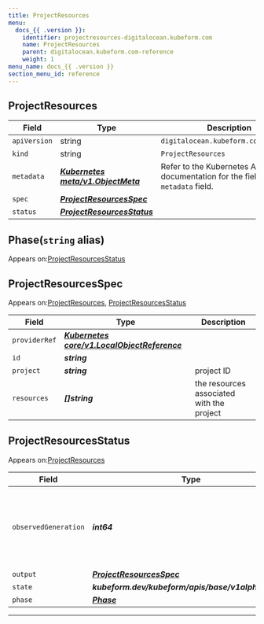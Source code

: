 ```yaml
---
title: ProjectResources
menu:
  docs_{{ .version }}:
    identifier: projectresources-digitalocean.kubeform.com
    name: ProjectResources
    parent: digitalocean.kubeform.com-reference
    weight: 1
menu_name: docs_{{ .version }}
section_menu_id: reference
---
```


## ProjectResources
| Field | Type | Description |
| ------ | ----- | ----------- |
| `apiVersion` | string | `digitalocean.kubeform.com/v1alpha1` |
|    `kind` | string | `ProjectResources` |
| `metadata` | ***[Kubernetes meta/v1.ObjectMeta](https://v1-18.docs.kubernetes.io/docs/reference/generated/kubernetes-api/v1.18/#objectmeta-v1-meta)***|Refer to the Kubernetes API documentation for the fields of the `metadata` field.|
| `spec` | ***[ProjectResourcesSpec](#projectresourcesspec)***||
| `status` | ***[ProjectResourcesStatus](#projectresourcesstatus)***||
## Phase(`string` alias)

Appears on:[ProjectResourcesStatus](#projectresourcesstatus)

## ProjectResourcesSpec

Appears on:[ProjectResources](#projectresources), [ProjectResourcesStatus](#projectresourcesstatus)

| Field | Type | Description |
| ------ | ----- | ----------- |
| `providerRef` | ***[Kubernetes core/v1.LocalObjectReference](https://v1-18.docs.kubernetes.io/docs/reference/generated/kubernetes-api/v1.18/#localobjectreference-v1-core)***||
| `id` | ***string***||
| `project` | ***string***|project ID|
| `resources` | ***[]string***|the resources associated with the project|
## ProjectResourcesStatus

Appears on:[ProjectResources](#projectresources)

| Field | Type | Description |
| ------ | ----- | ----------- |
| `observedGeneration` | ***int64***| ***(Optional)*** Resource generation, which is updated on mutation by the API Server.|
| `output` | ***[ProjectResourcesSpec](#projectresourcesspec)***| ***(Optional)*** |
| `state` | ***kubeform.dev/kubeform/apis/base/v1alpha1.State***| ***(Optional)*** |
| `phase` | ***[Phase](#phase)***| ***(Optional)*** |
---
